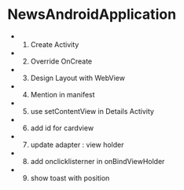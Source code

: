 # NewsAndroidApplication
 * 1. Create Activity
 * 2. Override OnCreate
 * 3. Design Layout with WebView
 * 4. Mention in manifest
 * 5. use setContentView in Details Activity
 * 6. add id for cardview
 * 7. update adapter : view holder
 * 8. add onclicklisterner in onBindViewHolder
 * 9. show toast with position
